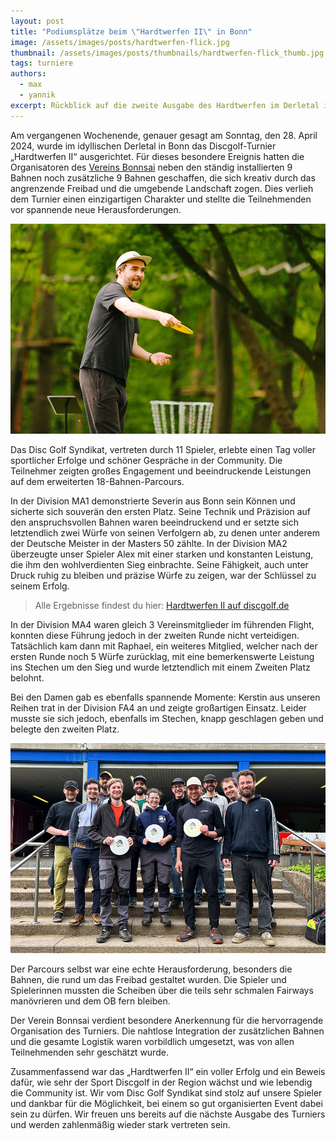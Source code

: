 ```yaml
---
layout: post
title: "Podiumsplätze beim \"Hardtwerfen II\" in Bonn"
image: /assets/images/posts/hardtwerfen-flick.jpg
thumbnail: /assets/images/posts/thumbnails/hardtwerfen-flick_thumb.jpg
tags: turniere
authors:
  - max
  - yannik
excerpt: Rückblick auf die zweite Ausgabe des Hardtwerfen im Derletal in Bonn, bei dem der Verein Bonnsai eine spektakuläre 18-Bahnen-Herausforderung präsentierte. Erfahre hier, wie unsere Spieler von Disc Golf Syndikat auf diesem anspruchsvollen Parcours glänzten und auf dem Treppchen landeten.
---
```


Am vergangenen Wochenende, genauer gesagt am Sonntag, den 28. April 2024, wurde im idyllischen Derletal in Bonn das Discgolf-Turnier „Hardtwerfen II“ ausgerichtet. Für dieses besondere Ereignis hatten die Organisatoren des [Vereins Bonnsai](https://bonnsai.org) neben den ständig installierten 9 Bahnen noch zusätzliche 9 Bahnen geschaffen, die sich kreativ durch das angrenzende Freibad und die umgebende Landschaft zogen. Dies verlieh dem Turnier einen einzigartigen Charakter und stellte die Teilnehmenden vor spannende neue Herausforderungen.

![](/assets/images/posts/hardtwerfen-severin.jpg)

Das Disc Golf Syndikat, vertreten durch 11 Spieler, erlebte einen Tag voller sportlicher Erfolge und schöner Gespräche in der Community. Die Teilnehmer zeigten großes Engagement und beeindruckende Leistungen auf dem erweiterten 18-Bahnen-Parcours.

In der Division MA1 demonstrierte Severin aus Bonn sein Können und sicherte sich souverän den ersten Platz. Seine Technik und Präzision auf den anspruchsvollen Bahnen waren beeindruckend und er setzte sich letztendlich zwei Würfe von seinen Verfolgern ab, zu denen unter anderem der Deutsche Meister in der Masters 50 zählte. In der Division MA2 überzeugte unser Spieler Alex mit einer starken und konstanten Leistung, die ihm den wohlverdienten Sieg einbrachte. Seine Fähigkeit, auch unter Druck ruhig zu bleiben und präzise Würfe zu zeigen, war der Schlüssel zu seinem Erfolg.

> Alle Ergebnisse findest du hier: [Hardtwerfen II auf discgolf.de](https://turniere.discgolf.de/index.php?p=events-livescoring&p=events&sp=live&id=2171)

In der Division MA4 waren gleich 3 Vereinsmitglieder im führenden Flight, konnten diese Führung jedoch in der zweiten Runde nicht verteidigen. Tatsächlich kam dann mit Raphael, ein weiteres Mitglied, welcher nach der ersten Runde noch 5 Würfe zurücklag, mit eine bemerkenswerte Leistung ins Stechen um den Sieg und wurde letztendlich mit einem Zweiten Platz belohnt.

Bei den Damen gab es ebenfalls spannende Momente: Kerstin aus unseren Reihen trat in der Division FA4 an und zeigte großartigen Einsatz. Leider musste sie sich jedoch, ebenfalls im Stechen, knapp geschlagen geben und belegte den zweiten Platz.

![](/assets/images/posts/hardtwerfen-team.jpg)

Der Parcours selbst war eine echte Herausforderung, besonders die Bahnen, die rund um das Freibad gestaltet wurden. Die Spieler und Spielerinnen mussten die Scheiben über die teils sehr schmalen Fairways manövrieren und dem OB fern bleiben.

Der Verein Bonnsai verdient besondere Anerkennung für die hervorragende Organisation des Turniers. Die nahtlose Integration der zusätzlichen Bahnen und die gesamte Logistik waren vorbildlich umgesetzt, was von allen Teilnehmenden sehr geschätzt wurde.

Zusammenfassend war das „Hardtwerfen II“ ein voller Erfolg und ein Beweis dafür, wie sehr der Sport Discgolf in der Region wächst und wie lebendig die Community ist. Wir vom Disc Golf Syndikat sind stolz auf unsere Spieler und dankbar für die Möglichkeit, bei einem so gut organisierten Event dabei sein zu dürfen. Wir freuen uns bereits auf die nächste Ausgabe des Turniers und werden zahlenmäßig wieder stark vertreten sein.
